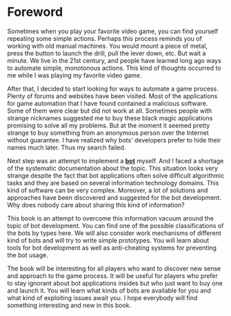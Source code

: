 # Foreword

Sometimes when you play your favorite video game, you can find yourself repeating some simple actions. Perhaps this process reminds you of working with old manual machines. You would mount a piece of metal, press the button to launch the drill, pull the lever down, etc. But wait a minute. We live in the 21st century, and people have learned long ago ways to automate simple, monotonous actions. This kind of thoughts occurred to me while I was playing my favorite video game.

After that, I decided to start looking for ways to automate a game process. Plenty of forums and websites have been visited. Most of the applications for game automation that I have found contained a malicious software. Some of them were clear but did not work at all. Sometimes people with strange nicknames suggested me to buy these black magic applications promising to solve all my problems. But at the moment it seemed pretty strange to buy something from an anonymous person over the Internet without guarantee. I have realized why bots' developers prefer to hide their names much later. Thus my search failed.

Next step was an attempt to implement a [**bot**](https://en.wikipedia.org/wiki/Video_game_bot) myself. And I faced a shortage of the systematic documentation about the topic. This situation looks very strange despite the fact that bot applications often solve difficult algorithmic tasks and they are based on several information technology domains. This kind of software can be very complex. Moreover, a lot of solutions and approaches have been discovered and suggested for the bot development. Why does nobody care about sharing this kind of information?

This book is an attempt to overcome this information vacuum around the topic of bot development. You can find one of the possible classifications of the bots by types here. We will also consider work mechanisms of different kind of bots and will try to write simple prototypes. You will learn about tools for bot development as well as anti-cheating systems for preventing the bot usage.

The book will be interesting for all players who want to discover new sense and approach to the game process. It will be useful for players who prefer to stay ignorant about bot applications insides but who just want to buy one and launch it. You will learn what kinds of bots are available for you and what kind of exploiting issues await you. I hope everybody will find something interesting and new in this book.
